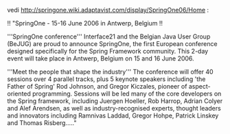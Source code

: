 vedi http://springone.wiki.adaptavist.com/display/SpringOne06/Home :

!! "SpringOne - 15-16 June 2006 in Antwerp, Belgium !!

'''SpringOne conference'''
Interface21 and the Belgian Java User Group (BeJUG) are proud to announce SpringOne, the first European conference designed specifically for the Spring Framework community. This 2-day event will take place in Antwerp, Belgium on 15 and 16 June 2006.

'''Meet the people that shape the industry'''
The conference will offer 40 sessions over 4 parallel tracks, plus 5 keynote speakers including 'the Father of Spring' Rod Johnson, and Gregor Kiczales, pioneer of aspect-oriented programming. Sessions will be led many of the core developers on the Spring framework, including Juergen Hoeller, Rob Harrop, Adrian Colyer and Alef Arendsen, as well as industry-recognised experts, thought leaders and innovators including Ramnivas Laddad, Gregor Hohpe, Patrick Linskey and Thomas Risberg....."
